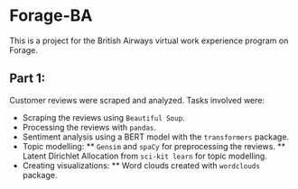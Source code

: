 # Forage-BA
 
This is a project for the British Airways virtual work experience program on Forage.

## Part 1:

Customer reviews were scraped and analyzed. Tasks involved were:

* Scraping the reviews using `Beautiful Soup`.
* Processing the reviews with `pandas`.
* Sentiment analysis using a BERT model with the `transformers` package.
* Topic modelling:
** `Gensim` and `spaCy` for preprocessing the reviews.
** Latent Dirichlet Allocation from `sci-kit learn` for topic modelling.
* Creating visualizations:
** Word clouds created with `wordclouds` package.